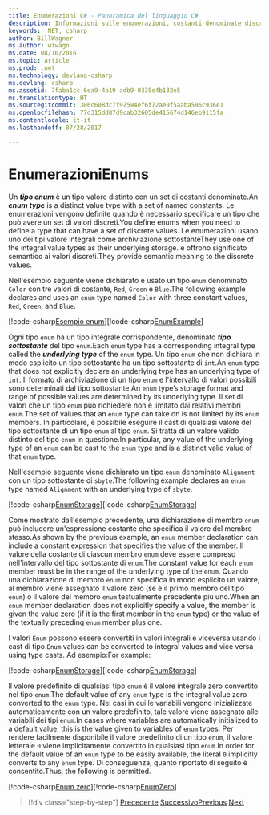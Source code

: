 ```yaml
---
title: Enumerazioni C# - Panoramica del linguaggio C#
description: Informazioni sulle enumerazioni, costanti denominate discrete in C#
keywords: .NET, csharp
author: BillWagner
ms.author: wiwagn
ms.date: 08/10/2016
ms.topic: article
ms.prod: .net
ms.technology: devlang-csharp
ms.devlang: csharp
ms.assetid: 7faba1cc-6ea9-4a19-adb9-0335e4b132e5
ms.translationtype: HT
ms.sourcegitcommit: 306c608dc7f97594ef6f72ae0f5aaba596c936e1
ms.openlocfilehash: 77d315dd87d9cab32605de415674d146eb9115fa
ms.contentlocale: it-it
ms.lasthandoff: 07/28/2017

---
```

    
# <a name="enums"></a><span data-ttu-id="e098e-104">Enumerazioni</span><span class="sxs-lookup"><span data-stu-id="e098e-104">Enums</span></span>

<span data-ttu-id="e098e-105">Un ***tipo enum*** è un tipo valore distinto con un set di costanti denominate.</span><span class="sxs-lookup"><span data-stu-id="e098e-105">An ***enum type*** is a distinct value type with a set of named constants.</span></span> <span data-ttu-id="e098e-106">Le enumerazioni vengono definite quando è necessario specificare un tipo che può avere un set di valori discreti.</span><span class="sxs-lookup"><span data-stu-id="e098e-106">You define enums when you need to define a type that can have a set of discrete values.</span></span> <span data-ttu-id="e098e-107">Le enumerazioni usano uno dei tipi valore integrali come archiviazione sottostante</span><span class="sxs-lookup"><span data-stu-id="e098e-107">They use one of the integral value types as their underlying storage.</span></span> <span data-ttu-id="e098e-108">e offrono significato semantico ai valori discreti.</span><span class="sxs-lookup"><span data-stu-id="e098e-108">They provide semantic meaning to the discrete values.</span></span>

<span data-ttu-id="e098e-109">Nell'esempio seguente viene dichiarato e usato un tipo `enum` denominato `Color` con tre valori di costante, `Red`, `Green` e `Blue`.</span><span class="sxs-lookup"><span data-stu-id="e098e-109">The following example declares and uses an `enum` type named `Color` with three constant values, `Red`, `Green`, and `Blue`.</span></span>

<span data-ttu-id="e098e-110">[!code-csharp[Esempio enum](../../../samples/snippets/csharp/tour/enums/Program.cs#L3-L36)]</span><span class="sxs-lookup"><span data-stu-id="e098e-110">[!code-csharp[EnumExample](../../../samples/snippets/csharp/tour/enums/Program.cs#L3-L36)]</span></span>

<span data-ttu-id="e098e-111">Ogni tipo `enum` ha un tipo integrale corrispondente, denominato ***tipo sottostante*** del tipo `enum`.</span><span class="sxs-lookup"><span data-stu-id="e098e-111">Each `enum` type has a corresponding integral type called the ***underlying type*** of the `enum` type.</span></span> <span data-ttu-id="e098e-112">Un tipo `enum` che non dichiara in modo esplicito un tipo sottostante ha un tipo sottostante di `int`.</span><span class="sxs-lookup"><span data-stu-id="e098e-112">An `enum` type that does not explicitly declare an underlying type has an underlying type of `int`.</span></span> <span data-ttu-id="e098e-113">Il formato di archiviazione di un tipo `enum` e l'intervallo di valori possibili sono determinati dal tipo sottostante.</span><span class="sxs-lookup"><span data-stu-id="e098e-113">An `enum` type’s storage format and range of possible values are determined by its underlying type.</span></span> <span data-ttu-id="e098e-114">Il set di valori che un tipo `enum` può richiedere non è limitato dai relativi membri `enum`.</span><span class="sxs-lookup"><span data-stu-id="e098e-114">The set of values that an `enum` type can take on is not limited by its `enum` members.</span></span> <span data-ttu-id="e098e-115">In particolare, è possibile eseguire il cast di qualsiasi valore del tipo sottostante di un tipo `enum` al tipo `enum`. Si tratta di un valore valido distinto del tipo `enum` in questione.</span><span class="sxs-lookup"><span data-stu-id="e098e-115">In particular, any value of the underlying type of an `enum` can be cast to the `enum` type and is a distinct valid value of that `enum` type.</span></span>

<span data-ttu-id="e098e-116">Nell'esempio seguente viene dichiarato un tipo `enum` denominato `Alignment` con un tipo sottostante di `sbyte`.</span><span class="sxs-lookup"><span data-stu-id="e098e-116">The following example declares an `enum` type named `Alignment` with an underlying type of `sbyte`.</span></span>

<span data-ttu-id="e098e-117">[!code-csharp[EnumStorage](../../../samples/snippets/csharp/tour/enums/Program.cs#L38-L43)]</span><span class="sxs-lookup"><span data-stu-id="e098e-117">[!code-csharp[EnumStorage](../../../samples/snippets/csharp/tour/enums/Program.cs#L38-L43)]</span></span>

<span data-ttu-id="e098e-118">Come mostrato dall'esempio precedente, una dichiarazione di membro `enum` può includere un'espressione costante che specifica il valore del membro stesso.</span><span class="sxs-lookup"><span data-stu-id="e098e-118">As shown by the previous example, an `enum` member declaration can include a constant expression that specifies the value of the member.</span></span> <span data-ttu-id="e098e-119">Il valore della costante di ciascun membro `enum` deve essere compreso nell'intervallo del tipo sottostante di `enum`.</span><span class="sxs-lookup"><span data-stu-id="e098e-119">The constant value for each `enum` member must be in the range of the underlying type of the `enum`.</span></span> <span data-ttu-id="e098e-120">Quando una dichiarazione di membro `enum` non specifica in modo esplicito un valore, al membro viene assegnato il valore zero (se è il primo membro del tipo `enum`) o il valore del membro `enum` testualmente precedente più uno.</span><span class="sxs-lookup"><span data-stu-id="e098e-120">When an `enum` member declaration does not explicitly specify a value, the member is given the value zero (if it is the first member in the `enum` type) or the value of the textually preceding `enum` member plus one.</span></span>

<span data-ttu-id="e098e-121">I valori `Enum` possono essere convertiti in valori integrali e viceversa usando i cast di tipo.</span><span class="sxs-lookup"><span data-stu-id="e098e-121">`Enum` values can be converted to integral values and vice versa using type casts.</span></span> <span data-ttu-id="e098e-122">Ad esempio:</span><span class="sxs-lookup"><span data-stu-id="e098e-122">For example:</span></span>

<span data-ttu-id="e098e-123">[!code-csharp[EnumStorage](../../../samples/snippets/csharp/tour/enums/Program.cs#L49-L50)]</span><span class="sxs-lookup"><span data-stu-id="e098e-123">[!code-csharp[EnumStorage](../../../samples/snippets/csharp/tour/enums/Program.cs#L49-L50)]</span></span>

<span data-ttu-id="e098e-124">Il valore predefinito di qualsiasi tipo `enum` è il valore integrale zero convertito nel tipo `enum`.</span><span class="sxs-lookup"><span data-stu-id="e098e-124">The default value of any `enum` type is the integral value zero converted to the `enum` type.</span></span> <span data-ttu-id="e098e-125">Nei casi in cui le variabili vengono inizializzate automaticamente con un valore predefinito, tale valore viene assegnato alle variabili dei tipi `enum`.</span><span class="sxs-lookup"><span data-stu-id="e098e-125">In cases where variables are automatically initialized to a default value, this is the value given to variables of `enum` types.</span></span> <span data-ttu-id="e098e-126">Per rendere facilmente disponibile il valore predefinito di un tipo `enum`, il valore letterale `0` viene implicitamente convertito in qualsiasi tipo `enum`.</span><span class="sxs-lookup"><span data-stu-id="e098e-126">In order for the default value of an `enum` type to be easily available, the literal `0` implicitly converts to any `enum` type.</span></span> <span data-ttu-id="e098e-127">Di conseguenza, quanto riportato di seguito è consentito.</span><span class="sxs-lookup"><span data-stu-id="e098e-127">Thus, the following is permitted.</span></span>

<span data-ttu-id="e098e-128">[!code-csharp[Enum zero](../../../samples/snippets/csharp/tour/enums/Program.cs#L58-L58)]</span><span class="sxs-lookup"><span data-stu-id="e098e-128">[!code-csharp[EnumZero](../../../samples/snippets/csharp/tour/enums/Program.cs#L58-L58)]</span></span>

>[!div class="step-by-step"]
<span data-ttu-id="e098e-129">[Precedente](interfaces.md)
[Successivo](delegates.md)</span><span class="sxs-lookup"><span data-stu-id="e098e-129">[Previous](interfaces.md)
[Next](delegates.md)</span></span>

